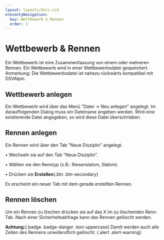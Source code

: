 ```yaml
---
layout: layouts/docs.njk
eleventyNavigation:
  key: Wettbewerb & Rennen
  order: 3
---
```


# Wettbewerb & Rennen

Ein Wettbewerb ist eine Zusammenfassung von einem oder mehreren Rennen. Ein Wettbewerb wird in einer Wettbewerbsdatei gespeichert.
Anmerkung: Die Wettbewerbsdatei ist nahezu rückwärts kompatibel mit DSVAlpin.

## Wettbewerb anlegen

Ein Wettbewerb wird über das Menü "Datei -> Neu anlegen" angelegt. 
Im darauffolgenden Dialog muss ein Dateiname angeben werden. Wird eine existierende Datei angegeben, so wird diese Datei überschrieben.

## Rennen anlegen

Ein Rennen wird über den Tab "Neue Disziplin" angelegt.

•	Wechseln sie auf den Tab "Neue Disziplin".

•	Wählen sie den Renntyp (z.B.: Riesenslalom, Slalom).

•	Drücken sie **Erstellen**{.btn .btn-secondary}

Es erscheint ein neuer Tab mit dem gerade erstellten Rennen.

## Rennen löschen

Um ein Rennen zu löschen drücken sie auf das X im zu löschenden Renn-Tab. Nach einer Sicherheitsabfrage kann das Rennen gelöscht werden.

**Achtung:**{.badge .badge-danger .text-uppercase} Damit werden auch alle Zeiten des Rennens unwideruflich gelöscht. {.alert .alert-warning}
